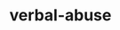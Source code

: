 --- 
layout: branching-narrative
permalink: "/modules/introduction/verbal-abuse/"
title: verbal-abuse
image:

#FIRST LEVEL
questions: 
  - question: Mrs. Stibbles got angry at me and shouted profanities while accusing me of not knowing what I’m doing, because I did the wound care differently from the previous nurse. She doesn’t want to see me again and says she will call my manager. I...
    link: 1
    background: abuse/q1.jpg
    answers:
      - answer:
        text: Feel intimidated, apologize to keep her calm, and deal with the situation myself.
        link: 1a
   
      - answer:
        text: Am going to talk to a leadership team member as soon as possible about the client’s allegations. 
        link: 1b

#SECOND LEVEL

  - question: I know I should not take this personally. I...
    link: 1a
    background: abuse/q2.jpg
    answers:
      - answer:
        text: Get over this and toss it up to the client just being this way
        feedback: While it is helpful not to take the client’s behaviour personally, verbal abuse is not acceptable. Ask the client  to stop being verbally abusive in order to receive further care.  
        link: 2a
        background: abuse/2a.jpg
   
      - answer:
        text: Acknowledge the client’s frustration by hearing her out
        feedback: While it is important to acknowledge the client’s frustration she needs to be reminded not to speak to the nurse in a disrespectful tone. It is never ok.
        link: 2b
        background: abuse/2b.jpg


  - question: I know the client needs care so I...
    link: 1b
    background: abuse/q3.jpg
    answers:
      - answer:
        text: Will do a joint visit to the client’s home with another clinician and review the ‘Partners in Care’ and ‘Make Your Home Safer For Care Workers’ brochures.
        feedback: Clients are expected to demonstrate respectful communication at all times. If this is not the case during any of the nursing visits and you feel unsafe, leave instantly.  The client will have to make other arrangements to complete the care.
        link: 3a
        background: abuse/3a.jpg
   
      - answer:
        text: Will ask the clinical lead (WOCN, CRN) to join me for a follow up  visit
        feedback: Clients do not always develop trust relationships with clinicians. Having someone else come in and provide perspective and understanding of the care plan may provide more clarity to the client and lead to clearer understanding about the care provided.
        link: 3b
        background: abuse/3b.jpg

---